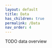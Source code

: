 ```yaml
---
layout: default
title: Data
has_children: true
permalink: /Data
nav_order: 4
---
```


TODO data overview